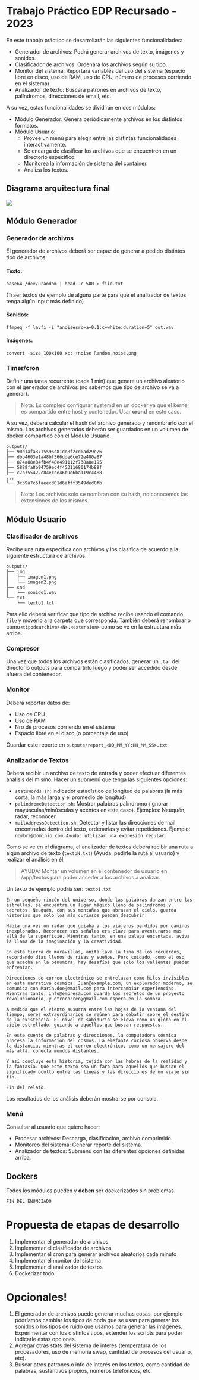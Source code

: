 # Trabajo Práctico EDP Recursado - 2023

En este trabajo práctico se desarrollarán las siguientes funcionalidades:
* Generador de archivos: Podrá generar archivos de texto, imágenes y sonidos.
* Clasificador de archivos: Ordenará los archivos según su tipo.
* Monitor del sistema: Reportará variables del uso del sistema (espacio libre en disco, uso de RAM, uso de CPU, número de procesos corriendo en el sistema)
* Analizador de texto: Buscará patrones en archivos de texto, palíndromos, direcciones de email, etc.

A su vez, estas funcionalidades se dividirán en dos módulos:
* Módulo Generador: Genera periódicamente archivos en los distintos formatos.
* Módulo Usuario:
    * Provee un menú para elegir entre las distintas funcionalidades interactivamente.
    * Se encarga de clasificar los archivos que se encuentren en un directorio específico. 
    * Monitorea la información de sistema del container.
    * Analiza los textos.

## Diagrama arquitectura final

![](./diagrama.png)

## Módulo Generador

### Generador de archivos

El generador de archivos deberá ser capaz de generar a pedido distintos tipo de archivos:

#### Texto:
```
base64 /dev/urandom | head -c 500 > file.txt
```
(Traer textos de ejemplo de alguna parte para que el analizador de textos tenga algún input más definido)

#### Sonidos:
```
ffmpeg -f lavfi -i "anoisesrc=a=0.1:c=white:duration=5" out.wav
```

#### Imágenes:
```
convert -size 100x100 xc: +noise Random noise.png
```

### Timer/cron

Definir una tarea recurrente (cada 1 min) que genere un archivo aleatorio con el generador de archivos (no sabemos que tipo de archivo se va a generar).

> Nota: Es complejo configurar systemd en un docker ya que el kernel es compartido entre host y contenedor. Usar **crond** en este caso.

A su vez, deberá calcular el hash del archivo generado y renombrarlo con el mismo. Los archivos generados deberán ser guardados en un volumen de docker compartido con el Módulo Usuario.

```
outputs/
├── 90d1afa3715596c81de8f2cd0ad29e26
├── dbb4603e1a48bf366dde6ce72e400a87
├── 874a88e84fb4f48e491112f738a8e195
├── 5889fa8b94759ec4f45311680174b89f
├── c7b755422c84ecce46b9e6ba119c4488
...
└── 3cb9a7c5faeecd01d6afff3549ded0fb
```

>Nota: Los archivos solo se nombran con su hash, no conocemos las extensiones de los mismos.

## Módulo Usuario

### Clasificador de archivos

Recibe una ruta específica con archivos y los clasifica de acuerdo a la siguiente estructura de archivos:
```
outputs/
├── img
│   ├── imagen1.png
│   └── imagen2.png
├── snd
│   └── sonido1.wav
└── txt
    └── texto1.txt
```
Para ello deberá verificar que tipo de archivo recibe usando el comando `file` y moverlo a la carpeta que corresponda. También deberá renombrarlo como`<tipodearchivo><N>.<extension>` como se ve en la estructura más arriba.

### Compresor

Una vez que todos los archivos están clasificados, generar un `.tar` del directorio outputs para compartirlo luego y poder ser accedido desde afuera del contenedor.

### Monitor

Deberá reportar datos de:
* Uso de CPU
* Uso de RAM
* Nro de procesos corriendo en el sistema
* Espacio libre en el disco (o porcentaje de uso)

Guardar este reporte en `outputs/report_<DD_MM_YY:HH_MM_SS>.txt`

### Analizador de Textos

Deberá recibir un archivo de texto de entrada y poder efectuar diferentes análisis del mismo. Hacer un submenú que tenga las siguientes opciones:
* `statsWords.sh`: Indicador estadístico de longitud de palabras (la más corta, la más larga y el promedio de longitud).
* `palindromeDetection.sh`: Mostrar palabras palíndromo (ignorar mayúsculas/minúsculas y acentos en este caso). Ejemplos: Neuquén, radar, reconocer
* `mailAddressDetection.sh`: Detectar y listar las direcciones de mail encontradas dentro del texto, ordenarlas y evitar repeticiones. Ejemplo: `nombre@dominio.com`. `Ayuda: utilizar una expresión regular.`

Como se ve en el diagrama, el analizador de textos deberá recibir una ruta a algún archivo de texto (`textoN.txt`) (Ayuda: pedirle la ruta al usuario) y realizar el análisis en él.

>AYUDA: Montar un volumen en el contenedor de usuario en /app/textos para poder acceder a los archivos a analizar.

Un texto de ejemplo podría ser:
`texto1.txt`
```
En un pequeño rincón del universo, donde las palabras danzan entre las estrellas, se encuentra un lugar mágico lleno de palíndromos y secretos. Neuquén, con sus montañas que abrazan el cielo, guarda historias que solo los más curiosos pueden descubrir.

Había una vez un radar que guiaba a los viajeros perdidos por caminos inexplorados. Reconocer sus señales era clave para aventurarse más allá de la superficie. Mientras tanto, en una palapa encantada, aviva la llama de la imaginación y la creatividad.

En esta tierra de maravillas, anita lava la tina de los recuerdos, recordando días llenos de risas y sueños. Pero cuidado, como el oso que acecha en la penumbra, hay desafíos que solo los valientes pueden enfrentar.

Direcciones de correo electrónico se entrelazan como hilos invisibles en esta narrativa cósmica. Juan@example.com, un explorador moderno, se comunica con María.doe@email.com para intercambiar experiencias. Mientras tanto, info@empresa.com guarda los secretos de un proyecto revolucionario, y otrocorreo@gmail.com espera en la sombra.

A medida que el viento susurra entre las hojas de la ventana del tiempo, seres extraordinarios se reúnen para debatir sobre el destino de la existencia. El nivel de sabiduría se eleva como un globo en el cielo estrellado, guiando a aquellos que buscan respuestas.

En este cuento de palabras y direcciones, la computadora cósmica procesa la información del cosmos. La elefante curiosa observa desde la distancia, mientras el correo electrónico, como un mensajero del más allá, conecta mundos distantes.

Y así concluye esta historia, tejida con las hebras de la realidad y la fantasía. Que este texto sea un faro para aquellos que buscan el significado oculto entre las líneas y las direcciones de un viaje sin fin.

Fin del relato.

```

Los resultados de los análisis deberán mostrarse por consola.

### Menú

Consultar al usuario que quiere hacer:
* Procesar archivos: Descarga, clasificación, archivo comprimido.
* Monitoreo del sistema: Generar reporte del sistema.
* Analizador de textos: Submenú con las diferentes opciones definidas arriba.

## Dockers

Todos los módulos pueden y **deben** ser dockerizados sin problemas.

```
FIN DEL ENUNCIADO
```

# Propuesta de etapas de desarrollo

1. Implementar el generador de archivos
2. Implementar el clasificador de archivos
3. Implementar el cron para generar archivos aleatorios cada minuto
4. Implementar el monitor del sistema
5. Implementar el analizador de textos
6. Dockerizar todo

# Opcionales!

1. El generador de archivos puede generar muchas cosas, por ejemplo podríamos cambiar los tipos de onda que se usan para generar los sonidos o los tipos de ruido que usamos para generar las imágenes. Experimentar con los distintos tipos, extender los scripts para poder indicarle estas opciones.
2. Agregar otras stats del sistema de interés (temperatura de los procesadores, uso de memoria swap, cantidad de procesos del usuario, etc).
3. Buscar otros patrones o info de interés en los textos, como cantidad de palabras, sustantivos propios, números telefónicos, etc.
